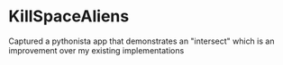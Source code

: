 # KillSpaceAliens
Captured a pythonista app that demonstrates an "intersect" which is an improvement over my existing implementations
